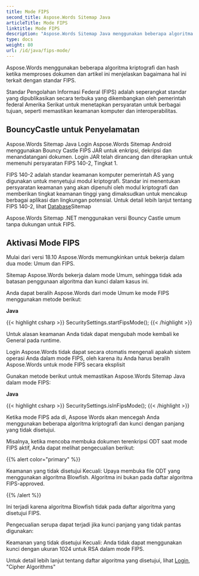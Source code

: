 ```yaml
---
title: Mode FIPS
second_title: Aspose.Words Sitemap Java
articleTitle: Mode FIPS
linktitle: Mode FIPS
description: "Aspose.Words Sitemap Java menggunakan beberapa algoritma kriptografi dan hash saat memproses dokumen sesuai dengan standar FIPS."
type: docs
weight: 80
url: /id/java/fips-mode/
---
```


Aspose.Words menggunakan beberapa algoritma kriptografi dan hash ketika memproses dokumen dan artikel ini menjelaskan bagaimana hal ini terkait dengan standar FIPS.

Standar Pengolahan Informasi Federal (FIPS) adalah seperangkat standar yang dipublikasikan secara terbuka yang dikembangkan oleh pemerintah federal Amerika Serikat untuk menetapkan persyaratan untuk berbagai tujuan, seperti memastikan keamanan komputer dan interoperabilitas.

## BouncyCastle untuk Penyelamatan

Aspose.Words Sitemap Java Login Aspose.Words Sitemap Android menggunakan Bouncy Castle FIPS JAR untuk enkripsi, dekripsi dan menandatangani dokumen. Login JAR telah dirancang dan diterapkan untuk memenuhi persyaratan FIPS 140-2, Tingkat 1.

FIPS 140-2 adalah standar keamanan komputer pemerintah AS yang digunakan untuk menyetujui modul kriptografi. Standar ini menentukan persyaratan keamanan yang akan dipenuhi oleh modul kriptografi dan memberikan tingkat keamanan tinggi yang dimaksudkan untuk mencakup berbagai aplikasi dan lingkungan potensial. Untuk detail lebih lanjut tentang FIPS 140-2, lihat [Database](https://www.nist.gov/publications/security-requirements-cryptographic-modules-includes-change-notices-1232002?pub_id=902003)Sitemap

Aspose.Words Sitemap .NET menggunakan versi Bouncy Castle umum tanpa dukungan untuk FIPS.

## Aktivasi Mode FIPS

Mulai dari versi 18.10 Aspose.Words memungkinkan untuk bekerja dalam dua mode: Umum dan FIPS.

Sitemap Aspose.Words bekerja dalam mode Umum, sehingga tidak ada batasan penggunaan algoritma dan kunci dalam kasus ini.

Anda dapat beralih Aspose.Words dari mode Umum ke mode FIPS menggunakan metode berikut:

**Java**

{{< highlight csharp >}}
SecuritySettings.startFipsMode();
{{< /highlight >}}

Untuk alasan keamanan Anda tidak dapat mengubah mode kembali ke General pada runtime.

Login Aspose.Words tidak dapat secara otomatis mengenali apakah sistem operasi Anda dalam mode FIPS, oleh karena itu Anda harus beralih Aspose.Words untuk mode FIPS secara eksplisit

Gunakan metode berikut untuk memastikan Aspose.Words Sitemap Java dalam mode FIPS:

**Java**

{{< highlight csharp >}}
SecuritySettings.isInFipsMode();
{{< /highlight >}}

Ketika mode FIPS ada di, Aspose Words akan mencegah Anda menggunakan beberapa algoritma kriptografi dan kunci dengan panjang yang tidak disetujui.

Misalnya, ketika mencoba membuka dokumen terenkripsi ODT saat mode FIPS aktif, Anda dapat melihat pengecualian berikut:

{{% alert color="primary" %}}

Keamanan yang tidak disetujui Kecuali: Upaya membuka file ODT yang menggunakan algoritma Blowfish. Algoritma ini bukan pada daftar algoritma FIPS-approved.

{{% /alert %}}

Ini terjadi karena algoritma Blowfish tidak pada daftar algoritma yang disetujui FIPS.

Pengecualian serupa dapat terjadi jika kunci panjang yang tidak pantas digunakan:

Keamanan yang tidak disetujui Kecuali: Anda tidak dapat menggunakan kunci dengan ukuran 1024 untuk RSA dalam mode FIPS.

Untuk detail lebih lanjut tentang daftar algoritma yang disetujui, lihat [Login](https://downloads.bouncycastle.org/fips-java/docs/BC-FJA-UserGuide-1.0.1.pdf), "Cipher Algorithms"



